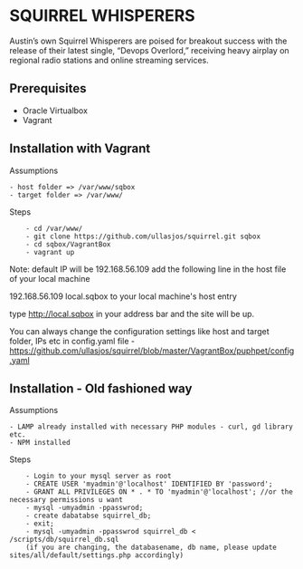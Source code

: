 SQUIRREL WHISPERERS
===================
Austin’s own Squirrel Whisperers are poised for breakout success with the release of their latest single, “Devops Overlord,” receiving heavy airplay on regional radio stations and online streaming services.

Prerequisites
--------------

- Oracle Virtualbox
- Vagrant 

Installation with Vagrant
-------------------------

Assumptions
```
- host folder => /var/www/sqbox
- target folder => /var/www/
```

Steps
```
	- cd /var/www/ 
	- git clone https://github.com/ullasjos/squirrel.git sqbox
	- cd sqbox/VagrantBox 
	- vagrant up
```

Note: default IP will be 192.168.56.109 
add the following line in the host file of your local machine

192.168.56.109 local.sqbox 
to your local machine's host entry

type http://local.sqbox in your address bar and the site will be up.

You can always change the configuration settings like host and target folder, IPs etc in config.yaml file - https://github.com/ullasjos/squirrel/blob/master/VagrantBox/puphpet/config.yaml


Installation - Old fashioned way
--------------------------------
Assumptions
```
- LAMP already installed with necessary PHP modules - curl, gd library etc.
- NPM installed
```

Steps
```
	- Login to your mysql server as root
	- CREATE USER 'myadmin'@'localhost' IDENTIFIED BY 'password';
	- GRANT ALL PRIVILEGES ON * . * TO 'myadmin'@'localhost'; //or the necessary permissions u want
	- mysql -umyadmin -ppasswrod;
	- create dabatabse squirrel_db;
	- exit;
	- mysql -umyadmin -ppasswrod squirrel_db < /scripts/db/squirrel_db.sql
    (if you are changing, the databasename, db name, please update sites/all/default/settings.php accordingly)
```
